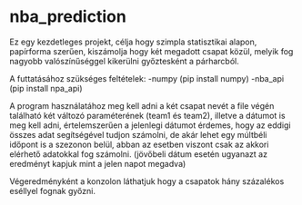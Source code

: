 # nba_prediction

Ez egy kezdetleges projekt, célja hogy szimpla statisztikai alapon, papírforma szerűen, kiszámolja hogy két megadott csapat közül,
melyik fog nagyobb valószínűséggel kikerülni győztesként a párharcból. 

A futtatásához szükséges feltételek:
  -numpy (pip install numpy)
  -nba_api (pip install npa_api)
  
A program használatához meg kell adni a két csapat nevét a file végén található két változó paraméterének (team1 és team2),
illetve a dátumot is meg kell adni, értelemszerűen a jelenlegi dátumot érdemes, hogy az eddigi összes adat segítségével tudjon számolni,
de akár lehet egy múltbéli időpont is a szezonon belül, abban az esetben viszont csak az akkori elérhető adatokkal fog számolni.
(jövőbeli dátum esetén ugyanazt az eredményt kapjuk mint a jelen napot megadva)

Végeredményként a konzolon láthatjuk hogy a csapatok hány százalékos eséllyel fognak győzni.
